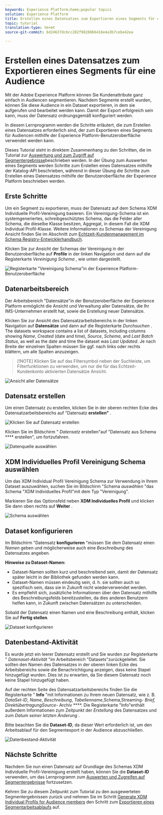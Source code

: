 ```yaml
---
keywords: Experience Platform;home;popular topics
solution: Experience Platform
title: Erstellen eines Datensatzes zum Exportieren eines Segments für eine Audience
topic: tutorial
translation-type: tm+mt
source-git-commit: 6d24637dc6cc282f98288b6416e4a3b7cebe42ea

---
```



# Erstellen eines Datensatzes zum Exportieren eines Segments für eine Audience

Mit der Adobe Experience Platform können Sie Kundenattribute ganz einfach in Audiencen segmentieren. Nachdem Segmente erstellt wurden, können Sie diese Audience in ein Dataset exportieren, in dem sie aufgerufen und bearbeitet werden kann. Damit der Export erfolgreich sein kann, muss der Datensatz ordnungsgemäß konfiguriert werden.

In diesem Lernprogramm werden die Schritte erläutert, die zum Erstellen eines Datensatzes erforderlich sind, der zum Exportieren eines Segments für Audiencen mithilfe der Experience Platform-Benutzeroberfläche verwendet werden kann.

Dieses Tutorial steht in direktem Zusammenhang zu den Schritten, die im Tutorial zur [Auswertung und zum Zugriff auf Segmentergebnisse](./evaluate-a-segment.md)beschrieben werden. In der Übung zum Auswerten eines Segments werden Schritte zum Erstellen eines Datensatzes mithilfe der Katalog-API beschrieben, während in dieser Übung die Schritte zum Erstellen eines Datensatzes mithilfe der Benutzeroberfläche der Experience Platform beschrieben werden.

## Erste Schritte

Um ein Segment zu exportieren, muss der Datensatz auf dem Schema XDM Individuelle Profil-Vereinigung basieren. Ein Vereinigung-Schema ist ein systemgeneriertes, schreibgeschütztes Schema, das die Felder aller Schema, die dieselbe Klasse besitzen, Aggregat, in diesem Fall die XDM Individual Profil-Klasse. Weitere Informationen zu Schemas der Vereinigung Ansicht finden Sie im Abschnitt zum [Echtzeit-Kundenmanagement im Schema Registry-Entwicklerhandbuch](../../xdm/schema/composition.md#union).

Klicken Sie zur Ansicht der Schemas der Vereinigung in der Benutzeroberfläche auf **Profile** in der linken Navigation und dann auf die Registerkarte *Vereinigung Schema* , wie unten dargestellt.

![Registerkarte &quot;Vereinigung Schema&quot;in der Experience Platform-Benutzeroberfläche](../images/tutorials/segment-export-dataset/union-schema-ui.png)


## Datenarbeitsbereich

Der Arbeitsbereich &quot;Datensätze&quot;in der Benutzeroberfläche der Experience Platform ermöglicht die Ansicht und Verwaltung aller Datensätze, die Ihr IMS-Unternehmen erstellt hat, sowie die Erstellung neuer Datensätze.

Klicken Sie zur Ansicht des Datensatzarbeitsbereichs in der linken Navigation auf **Datensätze** und dann auf die Registerkarte *Durchsuchen* . The datasets workspace contains a list of datasets, including columns showing *Name*, *Created* (date and time), *Source*, *Schema*, and *Last Batch Status*, as well as the date and time the dataset was *Last Updated*. Je nach Breite der einzelnen Spalten müssen Sie ggf. nach links oder rechts blättern, um alle Spalten anzuzeigen.

>[!NOTE] Klicken Sie auf das Filtersymbol neben der Suchleiste, um Filterfunktionen zu verwenden, um nur die für das Echtzeit-Kundenkonto aktivierten Datensätze Ansicht.

![Ansicht aller Datensätze](../images/tutorials/segment-export-dataset/datasets-workspace.png)

## Datensatz erstellen

Um einen Datensatz zu erstellen, klicken Sie in der oberen rechten Ecke des Datensatzarbeitsbereichs auf &quot;Datensatz **erstellen&quot;** .

![Klicken Sie auf Datensatz erstellen](../images/tutorials/segment-export-dataset/dataset-click-create.png)

Klicken Sie im Bildschirm &quot; *Datensatz* erstellen&quot;auf &quot;Datensatz aus Schema **** erstellen&quot;, um fortzufahren.

![Datenquelle auswählen](../images/tutorials/segment-export-dataset/create-dataset.png)

## XDM Individuelles Profil Vereinigung Schema auswählen

Um das XDM Individual Profil Vereinigung Schema zur Verwendung in Ihrem Dataset auszuwählen, suchen Sie im Bildschirm &quot;Schema *auswählen* &quot;das Schema &quot;XDM Individuelles Profil&quot;mit dem Typ &quot;Vereinigung&quot;.

Markieren Sie das Optionsfeld neben **XDM Individuelles Profil** und klicken Sie dann oben rechts auf **Weiter** .

![Schema auswählen](../images/tutorials/segment-export-dataset/select-schema.png)

## Dataset konfigurieren

Im Bildschirm &quot;Datensatz **konfigurieren** &quot;müssen Sie dem Datensatz einen *Namen* geben und möglicherweise auch eine *Beschreibung* des Datensatzes angeben.

**Hinweise zu Dataset-Namen:**
- Dataset-Namen sollten kurz und beschreibend sein, damit der Datensatz später leicht in der Bibliothek gefunden werden kann.
- Dataset-Namen müssen eindeutig sein, d. h. sie sollten auch so spezifisch sein, dass sie in Zukunft nicht wiederverwendet werden.
- Es empfiehlt sich, zusätzliche Informationen über den Datensatz mithilfe des Beschreibungsfelds bereitzustellen, da dies anderen Benutzern helfen kann, in Zukunft zwischen Datensätzen zu unterscheiden.

Sobald der Datensatz einen Namen und eine Beschreibung enthält, klicken Sie auf **Fertig stellen**.

![Dataset konfigurieren](../images/tutorials/segment-export-dataset/configure-dataset.png)

## Datenbestand-Aktivität

Es wurde jetzt ein leerer Datensatz erstellt und Sie wurden zur Registerkarte &quot; *Datenaset-Aktivität* &quot;im Arbeitsbereich &quot;Datasets&quot;zurückgeleitet. Sie sollten den Namen des Datensatzes in der oberen linken Ecke des Arbeitsbereichs sowie die Benachrichtigung anzeigen, dass keine Stapel hinzugefügt wurden. Dies ist zu erwarten, da Sie diesem Datensatz noch keine Stapel hinzugefügt haben.

Auf der rechten Seite des Datensatzarbeitsbereichs finden Sie die Registerkarte &quot; **Info** &quot;mit Informationen zu Ihrem neuen Datensatz, wie z. B. *DataSet-ID*, *Name*, *Beschreibung*, *Tabellenname*,Schema,Streaming- *Brief, DirektübertragungSource-* Archiv ****. Die Registerkarte &quot;Info&quot;enthält außerdem Informationen zum Zeitpunkt der *Erstellung* des Datensatzes und zum *Datum seiner letzten Änderung* .

Bitte beachten Sie die **Dataset-ID**, da dieser Wert erforderlich ist, um den Arbeitsablauf für den Segmentexport in der Audience abzuschließen.

![Datenbestand-Aktivität](../images/tutorials/segment-export-dataset/dataset-activity.png)

## Nächste Schritte

Nachdem Sie nun einen Datensatz auf Grundlage des Schemas XDM Individuelle Profil-Vereinigung erstellt haben, können Sie die **Dataset-ID** verwenden, um das Lernprogramm zum [Auswerten und Zugreifen auf Segmentergebnisse](./evaluate-a-segment.md) fortzusetzen.

Kehren Sie zu diesem Zeitpunkt zum Tutorial zu den ausgewerteten Segmentergebnissen zurück und nehmen Sie im Schritt [Generate XDM Individual Profils for Audience members](./evaluate-a-segment.md#generate-profiles-for-audience-members) den Schritt zum [Exportieren eines Segmentarbeitsablaufs](./evaluate-a-segment.md#export-a-segment) auf.

